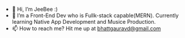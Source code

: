 - 👋 Hi, I’m JeeBee :)
- 🌱 I’m  a Front-End Dev who is  Fullk-stack capable(MERN). Currently learning Native App Development and Musice Production.
- 📫 How to reach me? Hit me up at bhattgauravd@gmail.com

<!---
jeebeez/jeebeez is a ✨ special ✨ repository because its `README.md` (this file) appears on your GitHub profile.
You can click the Preview link to take a look at your changes.
--->

